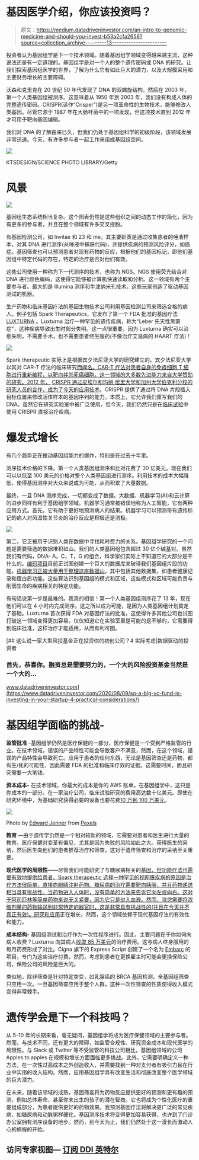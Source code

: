# 基因医学介绍，你应该投资吗？

> 原文：<https://medium.datadriveninvestor.com/an-intro-to-genomic-medicine-and-should-you-invest-b53a2cfa2656?source=collection_archive---------13----------------------->

投资者认为基因组学是下一个技术领域。随着基因组学领域变得越来越主流，这种说法还是有一定道理的。基因组学是对一个人的整个遗传密码或 DNA 的研究。让我们探索基因组医学的世界，了解为什么它有如此巨大的潜力，以及大规模采用和主要财务增长的主要障碍。

沃森和克里克在 20 世纪 50 年代发现了 DNA 的双螺旋结构。然后在 2003 年，第一个人类基因组被测序。这意味着从 1950 年到 2003 年，我们没有构成人体的完整遗传密码。CRISPR(读作“Crisper”)是另一项革命性的生物技术，能够修改人类基因。尽管它源于 1987 年在大肠杆菌中的一项发现，但这项技术直到 2012 年才可用于靶向基因编辑。

我们对 DNA 的了解由来已久，但我们仍处于基因组科学的初级阶段，该领域发展非常迅速。今天，有许多参与者一起工作来组成基因组空间。

![](img/11a3dc5a8428db71f71dd5b6ff481d71.png)

KTSDESIGN/SCIENCE PHOTO LIBRARY/Getty

# **风景**

![](img/03cee04b8b219b363e63e8f3dce31e71.png)

基因组生态系统相当复杂。这个图表仍然是这些组织之间的动态工作的简化，因为有更多的参与者，并且在整个领域有许多交叉授粉。

有基因检测公司，如 Invitae 和 23 和 me，其主要职责是通过收集患者的唾液样本，对其 DNA 进行测序(从唾液中捕获代码)，并提供疾病的预测风险评分，如癌症。基因筛查也可以预测患者对现有药物的反应，根据他们的基因标记，即他们基因组中特定代码的存在，特定的治疗是否对他们有效。

这些公司使用一种称为下一代测序的技术，也称为 NGS。NGS 使用荧光结合对 DNA 进行颜色编码，这使得它能够被计算机快速读取和分析。这一领域有两个主要参与者。最大的是 Illumina 测序和牛津纳米孔技术。这些玩家创造了驱动基因测试的机器。

生产药物和临床基因疗法的基因生物技术公司利用基因检测公司来筛选合格的病人。例子包括 Spark Therapeutics，它发布了第一个 FDA 批准的基因疗法 [LUXTURNA](https://www.fda.gov/news-events/press-announcements/fda-approves-novel-gene-therapy-treat-patients-rare-form-inherited-vision-loss) 。Luxturna 治疗一种罕见的遗传疾病，称为“Leber 先天性黑蒙症”，这种疾病导致出生时部分失明。这一点很重要，因为 Luxturna 确实可以治愈失明，不需要手术，也不需要患者终生服药(不像治疗艾滋病的 HAART 疗法)！

![](img/e24d1938203a98aae2be562982ddd0d6.png)

Spark therapeutic 实际上是根据宾夕法尼亚大学的研究建立的。宾夕法尼亚大学以其对 CAR-T 疗法的临床研究[而闻名。CAR-T 疗法对患者自身的免疫细胞 T 细胞进行重新编程，以靶向并杀死癌细胞。这一领域的大多数先进能力来自大学赞助的研究。2012 年，](https://www.usnews.com/news/health-news/articles/2020-12-09/breakthrough-cancer-therapies-offer-hope-for-patients) [CRISPR 通过皮埃尔和玛丽·居里大学和加州大学伯克利分校的研究人员的合作，成为了今天的应用技术](https://science.sciencemag.org/content/337/6096/816)。CRISPR 提供了通过将 DNA 片段插入目标位置来修改活体样本的基因序列的能力。本质上，它允许我们重写我们的 DNA。虽然它在研究实验室中被广泛使用，但今天，我们仍然只是在[临床试验](https://www.nature.com/articles/d41586-020-03476-x)中使用 CRISPR 直接治疗疾病。

# **爆发式增长**

有几个趋势正在推动基因组能力的爆炸，特别是在过去十年里。

测序技术价格的下降。第一个人类基因组测序和比对花费了 30 亿美元。现在我们可以以低至 100 美元的价格对整个人类基因组进行测序。利用技术的成本大幅降低，使得基因测序对大众来说成为可能，从而积累了大量数据。

最终，一旦 DNA 测序完成，一切都变成了数据。大数据、机器学习(AI)和云计算的进步同样有利于基因组学领域。机器学习通常被错误地称为人工智能，它有两种应用方式。首先，它有助于更好地预测病人的结果。机器学习可以预测带有遗传标记的病人对风湿性关节炎的治疗反应是积极还是消极。

![](img/837fb0840b3230a91bca22753687dce5.png)

第二，它正被用于识别人类在数据中寻找耗时费力的关系。基因组学研究的一个问题是需要筛选的数据堆积如山。我们的人类基因组包含超过 30 亿个碱基对。虽然我们有代码，DNA- A，C，T，G 的组合，科学家们实际上不知道它的大部分是干什么的。[编码项目](https://www.genome.gov/27551473/genome-advance-of-the-month-encode-deciphering-function-in-the-human-genome)目前正试图创建一个巨大的数据库来破译我们基因组片段的功能。[机器学习正被大量用于整理这座数据山](https://www.nature.com/articles/nature28180)，其中包括其他数据集，如患者健康记录和蛋白质功能。这些算法识别基因组的模式和区域，这些模式和区域可能负责与削弱生命的疾病相关的特定功能。

有句话说第一步是最难的。我真的相信！第一个人类基因组测序花了 13 年，现在他们可以在 4 小时内完成测序。这之所以成为可能，是因为人类基因组计划奠定了基础。Luxturna 首次获得 FDA 对基因疗法的批准，这使得许多其他公司也试图打破这一领域变得更加容易。仅仅知道它在实验室里是可能的是不够的，它需要得到临床批准，这样治疗才能适用，从而有利可图。

[](https://www.datadriveninvestor.com/2020/08/09/so-a-big-vc-fund-is-investing-in-your-startup-4-practical-considerations/) [## 这么说一家大型风投基金正在投资你的初创公司？4 实际考虑|数据驱动的投资者

### 首先，恭喜你。融资总是需要努力的，一个大的风险投资基金当然是一个大的…

www.datadriveninvestor.com](https://www.datadriveninvestor.com/2020/08/09/so-a-big-vc-fund-is-investing-in-your-startup-4-practical-considerations/) 

# **基因组学面临的挑战-**

**监管批准** -基因组学仍然是医疗保健的一部分，医疗保健是一个受到严格监管的行业。在技术领域，错误的产品特性可能会导致客户不满意，然而，在这个领域，错误的产品特性会导致死亡。应用于患者的任何东西，无论是基因筛查还是药物，都有生/死的可能性，因此需要 FDA 的批准和临床疗效的证据。这需要时间，而且研究需要一大笔钱。

**资本成本-** 在技术领域，你最大的成本是你的 AWS 账单。在基因组学中，这只是你成本的一部分。在一家治疗公司，临床试验研究的费用高达数十亿美元。即使在研究环境中，为基础研究获得必要的设备也要花费[10 万到 100 万美元](https://www.ncbi.nlm.nih.gov/books/NBK217811/)。

![](img/98281de987e265de58c4641280ae9434.png)

Photo by [Edward Jenner](https://www.pexels.com/@edward-jenner?utm_content=attributionCopyText&utm_medium=referral&utm_source=pexels) from [Pexels](https://www.pexels.com/photo/man-doing-a-sample-test-in-the-laboratory-4033148/?utm_content=attributionCopyText&utm_medium=referral&utm_source=pexels)

**教育** —由于遗传学仍然是一个相对较新的领域，它需要对患者和医生进行大量的教育。医疗保健对变革有偏见，尤其是因为失败的风险如此之大。获得医生的采纳，然后医生向他们的患者推荐治疗和筛查，这对于遗传筛查和治疗的采纳至关重要。

**现代医学的局限性**——尽管我们可能研究了与糖尿病相关的[基因，但功能疗法也需要有效地提供给患者。Spark therapeutic 选择一种罕见的视网膜疾病的原因是治疗方法很简单，直接向眼睛注射药物。糖尿病的治疗需要靶向胰腺，并且药物递送相当具有挑战性。当药物进入人体时，没有简单的方法来告诉它向左或向右。这对于阿司匹林等简单药物来说无关紧要，因为它只是进入血液。然而，当您需要将浓缩剂量的药物输送到非常特定的器官时，这是非常具有挑战性的(并且在今天并不真正有效)。](https://www.ncbi.nlm.nih.gov/pmc/articles/PMC7580382/)[研究和应用](https://finance.yahoo.com/news/global-rna-interference-drug-delivery-115300011.html)正在增长，然而，这个领域依赖于现代基因疗法的有效性和能力。

**成本结构-** 基因组测试和治疗作为一次性程序进行。因此，主要问题在于你如何向病人收费？Luxturna 向其病人[收取 85 万美元](https://www.reuters.com/article/us-spark-icer/sparks-price-for-luxturna-blindness-gene-therapy-too-high-icer-idUSKBN1F1298)的治疗费用。这与病人终身服用的每月药费形成了对比。Cigna 旗下的 Express Script 创建了一个名为 [Embarc](https://www.modernhealthcare.com/payment/cigna-aims-expand-affordable-access-gene-therapies) 的项目，专门为这些治疗付费。然而，考虑到患者在更换雇主时可能会更换保险公司，保险公司的风险是巨大的。

类似地，除非筛查是针对特定突变，如乳腺癌的 BRCA 基因检测，全基因组筛查只应用一次。一旦基因筛查应用于整个人群，这种一次性筛查的性质使得收入模式变得非常棘手。

# 遗传学会是下一个科技吗？

从 5-10 年的长期来看，毫无疑问，基因组学将成为医疗保健领域的主要参与者。然而，与技术不同，还有更大的障碍，如监管合规性、研究资金成本和现代医学的局限性。与 Slack 或 Twitter 等不受监管的科技公司相比，基因组领域的公司 Apples to apples 在规模和增长方面面临更多挑战。此外，它需要明确定义一种方法，在一次性过高成本之外创造收入，并需要找到一种对支付者有吸引力且在行业中实用的收入结构。然而，应用基因组学具有改变生活和彻底改变整个医学领域的巨大潜力。

在未来，随着该领域的成熟，基因筛查将为药物反应提供更好的预测和更有趣的预测，例如总体寿命，甚至你未出生的孩子的潜在智商。它也将成为个性化医疗的重要组成部分，为患者提供更好的药物效果。我预测基因疗法将解决更广泛的常见疾病，如糖尿病和动脉粥样硬化。基因测序技术将变得更加容易获得，也许到了门诊办公室拥有测序设备的地步。然而，到今天为止，我们仍然处于这一漫长而激动人心的旅程的开始。

## 访问专家视图— [订阅 DDI 英特尔](https://datadriveninvestor.com/ddi-intel)